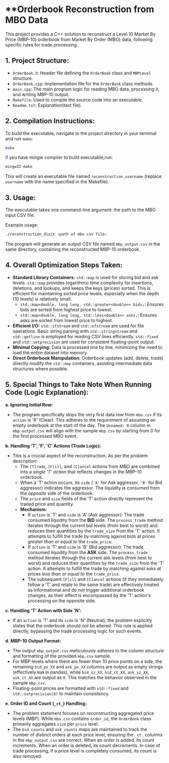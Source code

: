 **Orderbook Reconstruction from MBO Data
=========================================

This project provides a C++ solution to reconstruct a Level 10 Market By Price (MBP-10) orderbook from Market By Order (MBO) data, following specific rules for trade processing.

**1. Project Structure:**
--------------------
- `OrderBook.h`: Header file defining the `OrderBook` class and `MBPLevel` structure.
- `OrderBook.cpp`: Implementation file for the `OrderBook` class methods.
- `main.cpp`: The main program logic for reading MBO data, processing it, and writing MBP-10 output.
- `Makefile`: Used to compile the source code into an executable.
- `Readme.txt`: Explanation(text file).

**2. Compilation Instructions:**
----------------------------
To build the executable, navigate to the project directory in your terminal and run `make`:

```bash
make
````
if you have mingw compiler to build executable,run:

```bash
mingw32-make
```

This will create an executable file named `reconstruction_username` (replace `username` with the name specified in the Makefile).

## **3. Usage:**

The executable takes one command-line argument: the path to the MBO input CSV file.

Example usage:

```bash
./reconstruction_dixit <path of mbo csv file>
```

The program will generate an output CSV file named `mbp_output.csv` in the same directory, containing the reconstructed MBP-10 orderbook.

## **4. Overall Optimization Steps Taken:**

  - **Standard Library Containers:** `std::map` is used for storing bid and ask levels. `std::map` provides logarithmic time complexity for insertions, deletions, and lookups, and keeps the keys (prices) sorted. This is efficient for maintaining sorted price levels, especially when the depth (10 levels) is relatively small.
      - `std::map<double, long long, std::greater<double>> bids;`: Ensures bids are sorted from highest price to lowest.
      - `std::map<double, long long, std::less<double>> asks;`: Ensures asks are sorted from lowest price to highest.
  - **Efficient I/O:** `std::ifstream` and `std::ofstream` are used for file operations. Basic string parsing with `std::stringstream` and `std::getline` is employed for reading CSV lines efficiently. `std::fixed` and `std::setprecision` are used for consistent floating-point output.
  - **Minimal Copying:** Data is processed line by line, minimizing the need to load the entire dataset into memory.
  - **Direct Orderbook Manipulation:** Orderbook updates (add, delete, trade) directly modify the `std::map` containers, avoiding intermediate data structures where possible.

## **5. Special Things to Take Note When Running  Code (Logic Explanation):**

**a. Ignoring Initial Row:**

  - The program specifically skips the very first data row from `mbo.csv` if its `action` is 'R' (Clear). This adheres to the requirement of assuming an empty orderbook at the start of the day. The `Unnamed: 0` column in `mbp_output.csv` will align with the sample `mbp.csv` by starting from 0 for the first *processed* MBO event.

**b. Handling 'T', 'F', 'C' Actions (Trade Logic):**

  - This is a crucial aspect of the reconstruction. As per the problem description:
      - The `[T]rade`, `[F]ill`, and `[C]ancel` actions from MBO are combined into a *single 'T' action* that reflects changes in the MBP-10 orderbook.
      - When a 'T' action occurs, its `side` (`'A'` for Ask aggressor, `'B'` for Bid aggressor) indicates the aggressor. The liquidity is consumed from the *opposite* side of the orderbook.
      - The `price` and `size` fields of the 'T' action directly represent the traded price and quantity.
      - **Mechanism:**
          - If `action` is 'T' and `side` is 'A' (Ask aggressor): The trade consumed liquidity from the **BID** side. The `process_trade` method iterates through the current bid levels (from best to worst) and reduces their quantities by the `trade_size` from the 'T' action. It attempts to fulfill the trade by matching against bids at prices *greater than or equal to* the `trade_price`.
          - If `action` is 'T' and `side` is 'B' (Bid aggressor): The trade consumed liquidity from the **ASK** side. The `process_trade` method iterates through the current ask levels (from best to worst) and reduces their quantities by the `trade_size` from the 'T' action. It attempts to fulfill the trade by matching against asks at prices *less than or equal to* the `trade_price`.
          - The subsequent `[F]ill` and `[C]ancel` actions (if they immediately follow a 'T' and relate to the same trade) are effectively treated as informational and do *not* trigger additional orderbook changes, as their effect is encompassed by the 'T' action's processing on the opposite side.

**c. Handling 'T' Action with Side 'N':**

  - If an `action` is 'T' and its `side` is 'N' (Neutral), the problem explicitly states that the orderbook should *not* be altered. This rule is applied directly, bypassing the trade processing logic for such events.

**d. MBP-10 Output Format:**

  - The output `mbp_output.csv` meticulously adheres to the column structure and formatting of the provided `mbp.csv` sample.
  - For MBP levels where there are fewer than 10 price points on a side, the remaining `bid_px_XX` and `ask_px_XX` columns are output as empty strings (effectively `NaN` in pandas), while `bid_sz_XX`, `bid_ct_XX`, `ask_sz_XX`, `ask_ct_XX` are output as `0`. This matches the behavior observed in the sample `mbp.csv`.
  - Floating-point prices are formatted with `std::fixed` and `std::setprecision(8)` to maintain consistency.

**e. Order ID and Count (`_ct_`) Handling:**

  - The problem statement focuses on reconstructing aggregated price levels (MBP). While `mbo.csv` contains `order_id`, the `OrderBook` class primarily aggregates `size` per `price` level.
  - The `bid_counts` and `ask_counts` maps are maintained to track the number of distinct orders at each price level, ensuring the `_ct_` columns in the `mbp_output.csv` are correct. When an order is added, its count increments. When an order is deleted, its count decrements. In case of trade processing, if a price level is completely consumed, its count is also removed.

<!-- end list -->

```
```
